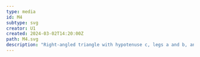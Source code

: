 ```yaml
---
type: media
id: M4
subtype: svg
creator: U1
created: 2024-03-02T14:20:00Z
path: M4.svg
description: "Right-angled triangle with hypotenuse c, legs a and b, and height h"
---
```

